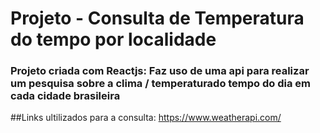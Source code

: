 # Projeto - Consulta de Temperatura do tempo por localidade
### Projeto criada com Reactjs: Faz uso de uma api para realizar um pesquisa sobre a clima / temperaturado tempo do dia em cada cidade brasileira
##Links ultilizados para a consulta: https://www.weatherapi.com/
